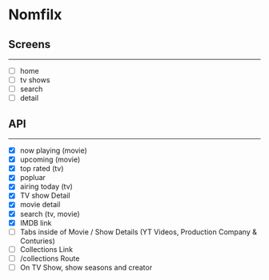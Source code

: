 # Nomfilx

## Screens

---

- [ ] home
- [ ] tv shows
- [ ] search
- [ ] detail

## API

---

- [x] now playing (movie)
- [x] upcoming (movie)
- [x] top rated (tv)
- [x] popluar
- [x] airing today (tv)
- [x] TV show Detail
- [x] movie detail
- [x] search (tv, movie)
- [x] IMDB link
- [ ] Tabs inside of Movie / Show Details (YT Videos, Production Company & Conturies)
- [ ] Collections Link
- [ ] /collections Route
- [ ] On TV Show, show seasons and creator

